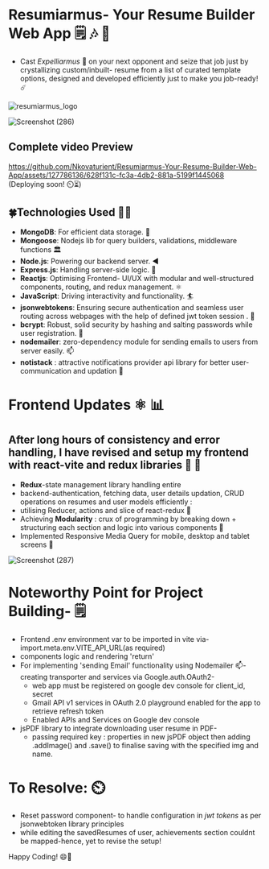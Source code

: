 # Resumiarmus- Your Resume Builder Web App 🗒️ 🎶 📄
- Cast *Expelliarmus* 🌟 on your next opponent and seize that job just by crystallizing custom/inbuilt- resume from a list of 
curated template options, designed and developed efficiently just to make you job-ready! ☄️

![resumiarmus_logo](https://github.com/Nkovaturient/Resumiarmus-Your-Resume-Builder-Web-App/assets/127786136/56befdd1-4859-417f-9ba4-dbac6f7d12ca)

![Screenshot (286)](https://github.com/Nkovaturient/Resumiarmus-Your-Resume-Builder-Web-App/assets/127786136/af074bfa-1a73-444d-b4c3-068a002c95b3)

## Complete video Preview

https://github.com/Nkovaturient/Resumiarmus-Your-Resume-Builder-Web-App/assets/127786136/628f131c-fc3a-4db2-881a-5199f1445068
(Deploying soon! ⏲️⏳)

## 🍀Technologies Used 🧑‍💻

- **MongoDB**: For efficient data storage. 🏪
- **Mongoose**: Nodejs lib for query builders, validations, middleware functions 🏛️
- **Node.js**: Powering our backend server. ◀️
- **Express.js**: Handling server-side logic. 🧮
- **Reactjs**: Optimising Frontend- UI/UX with modular and well-structured components, routing, and redux management. ⚛️
- **JavaScript**: Driving interactivity and functionality. 🏄
- **jsonwebtokens**: Ensuring secure authentication and seamless user routing across webpages with the help of defined jwt token session . 🛂
- **bcrypt**: Robust, solid security by hashing and salting passwords while user registration. 🔐
- **nodemailer**: zero-dependency module for sending emails to users from server easily. 📫
- **notistack** : attractive notifications provider api library for better user-communication and updation 🔔

# Frontend Updates  ⚛️ 📊
## After long hours of consistency and error handling, I have revised and setup my frontend with react-vite and redux libraries 🗽 🥳
-  **Redux**-state management library handling entire
- backend-authentication, fetching data, user details updation, CRUD operations on resumes and user models efficiently :
- utilising Reducer, actions and slice of react-redux 📃
- Achieving **Modularity** : crux of programming by breaking down + structuring each section and logic into various components 📔
- Implemented Responsive Media Query for mobile, desktop and tablet screens 🌟
  
![Screenshot (287)](https://github.com/Nkovaturient/Resumiarmus-Your-Resume-Builder-Web-App/assets/127786136/4b221ac8-1a42-4e0d-90be-87c3b9b77b7b)

# Noteworthy Point for Project Building- 🗒️
- Frontend .env environment var to be imported in vite via- import.meta.env.VITE_API_URL(as required)
- components logic and rendering 'return'
- For implementing 'sending Email' functionality using Nodemailer 📫- creating transporter and services via Google.auth.OAuth2-
   - web app must be registered on google dev console for client_id, secret
   - Gmail API v1 services in OAuth 2.0 playground enabled for the app to retrieve refresh token
   - Enabled APIs and Services on Google dev console
- jsPDF library to integrate downloading user resume in PDF-
   - passing required key : properties in new jsPDF object then adding .addImage() and .save() to finalise saving with the specified img and name.


# To Resolve: ⏲️
- Reset password component- to handle configuration in *jwt tokens* as per jsonwebtoken library principles
- while editing the savedResumes of user, achievements section couldnt be mapped-hence, yet to revise the setup!

Happy Coding! 😄💙
